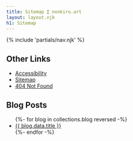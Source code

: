 ```yaml
---
title: Sitemap ⁑ nonkiru.art
layout: layout.njk
h1: Sitemap
---
```


{% include 'partials/nav.njk' %}

## Other Links
<ul>
    <li><a href="/accessibility/">Accessibility</a></li>
    <li><a href="/sitemap/">Sitemap</a></li>
    <li><a href="/not_found/">404 Not Found</a></li>
</ul>

<h2>Blog Posts</h2>
<ul>
{%- for blog in collections.blog reversed  -%}
  <li><a href="{{ blog.url }}">{{ blog.data.title }}</a></li>
{%- endfor -%}
</ul>